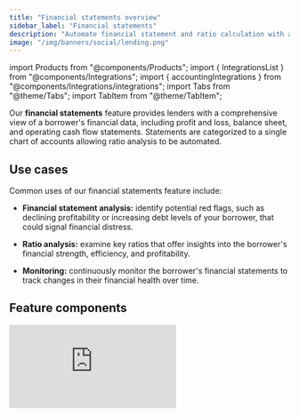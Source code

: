 ```yaml
---
title: "Financial statements overview"
sidebar_label: "Financial statements"
description: "Automate financial statement and ratio calculation with a fully standardized profit and loss and balance sheet"
image: "/img/banners/social/lending.png"
---
```


import Products from "@components/Products";
import { IntegrationsList } from "@components/Integrations";
import { accountingIntegrations } from "@components/Integrations/integrations";
import Tabs from "@theme/Tabs";
import TabItem from "@theme/TabItem";

Our **financial statements** feature provides lenders with a comprehensive view of a borrower's financial data, including profit and loss, balance sheet, and operating cash flow statements. Statements are categorized to a single chart of accounts allowing ratio analysis to be automated.

## Use cases

Common uses of our financial statements feature include:

- **Financial statement analysis:** identify potential red flags, such as declining profitability or increasing debt levels of your borrower, that could signal financial distress.

- **Ratio analysis:** examine key ratios that offer insights into the borrower's financial strength, efficiency, and profitability.

- **Monitoring:** continuously monitor the borrower's financial statements to track changes in their financial health over time.

## Feature components

<iframe
  src="https://docs.google.com/spreadsheets/d/1VEE7uUH_Q4ZGReonOqfZVT6V4-C40rwsMNEp2K7hOhQ/pubhtml?gid=1364518639&amp;single=true&amp;widget=true&amp;headers=false"
  frameborder="0"
  className="googleSheets"
  style={{ height: "450px" }}
/>

## Feature enrichments

#### Categorized financial accounts

Businesses often have unique line items on their financial statements, which can pose challenges for comparison and automation. To address this, we've introduced a standardized set of financial categories called "account categories" for lenders. These categories enable seamless comparisons between companies. When connecting a company, our machine learning models predict the most suitable category for each account, drawing from extensive training on tens of thousands of accounts.

Each account category consists of up to five levels, with the most relevant level populated for each account.

<details>
  <summary>Supported account categories</summary>

<iframe
  src="https://docs.google.com/spreadsheets/d/1VEE7uUH_Q4ZGReonOqfZVT6V4-C40rwsMNEp2K7hOhQ/pubhtml?gid=340133827&amp;single=true&amp;widget=true&amp;headers=false"
  frameborder="0"
  className="googleSheets"
  style={{ height: "450px" }}
/>
  
</details>

#### Recategorizing accounts

You can help improve the suggestions our model supplies by confirming them or providing a more applicable category. View all available categories proposed for accounts and, where relevant, recategorize them in the [Codat Portal](https://app.codat.io/).

<details>
  <summary>Recategorizing accounts in the Portal</summary>

1. Navigate to **Companies**, then click the company that requires recategorization. Select **Lending** in the side menu and choose **Categorize accounts** to view the categories for each account.

These are ordered by _impact_ by default, which is determined by the current account balance and our confidence in our automatic categorization.

![An image of the Lending Categorization view in the Portal](/img/lending/acct-categorization-v3-2.png)

2. To change the category of an account, select the accounts using the checkbox and click **Recategorize**.

   Choose an appropriate category from the proposed five levels and click **Recategorize**. This saves the newly assigned category.

![An image of the Lending Categorization view in the Portal with an account in process of recategorizing](/img/lending/acct-categorization-v3-3.png)

That's it! Financial statements will return the updated category for the accounts going forward.

</details>

## Supported outputs

You can retrieve the data read and enriched by this feature by [downloading a report in an Excel format](/lending/features/excel-download-overview) or calling the **financial statements** [endpoints of our API](/lending-api#/operations/get-categorized-profit-and-loss-statement).

For example, a company's gearing ratio can be calculated using data returned by the [Get categorized balance sheet statement](/lending-api#/operations/get-categorized-balance-sheet-statement) endpoint. Check out our [loan qualification demo app](https://github.com/codatio/demo-loan-qualification/tree/main#demo-loan-qualification) written in C# to learn how to calculate other ratios.

<Tabs groupId="language">

<TabItem value="nodejs" label="TypeScript">

```javascript
type Account {
  category: string;
  balance: number;
}

const now = new Date();
// Convert date to dd-mm-yyyy format
let formattedDate = `${now.getUTCDate().toString().padStart(2, '0')}-`;
formattedDate += `${(now.getUTCMonth() + 1).toString().padStart(2, '0')}-`;
formattedDate += `${now.getUTCFullYear()}`;

// Last 12 months is returned by default
const reportResponse = await lendingClient.financialStatements.balanceSheet.getCategorizedAccounts({
    companyId: companyId,
    reportDate: formattedDate,
  });

if (reportResponse.statusCode != 200) {
  throw new Error("Could not get categorized balance sheet accounts")
}

const accounts: Account[] = reportResponse.enhancedFinancialReport.reportItems.map(x => ({
  category: x.accountCategory.levels.map(y => y.levelName).join('.'),
  balance: x.balance
}));

// Calculate gearing ratio
const totalAssets = accounts.filter(x => x.category.startsWith('Asset'))
  .reduce((sum, current) => sum + current.balance, 0)

const totalDebts = accounts.filter(x => x.category.startsWith('Liability.NonCurrent.LoansPayable'))
  .reduce((sum, current) => sum + current.balance, 0)

const gearingRatio = totalDebts / totalAssets
console.log(gearingRatio)
```

</TabItem>

<TabItem value="python" label="Python">

```python
@dataclass
class Account:
  category: str
  amount: Decimal

# Convert date to dd-mm-yyyy format
formatted_date = datetime.utcnow().strftime("%d-%m-%Y")

# Last 12 months is returned by default
report_request = operations.GetCategorizedBalanceSheetStatementRequest(
    company_id=company_id,
    report_date=formatted_date,
)

report_response = lending_client.financial_statements.balance_sheet.get_categorized_accounts(report_request)

if report_response.status_code != 200:
  raise Exception('Could not get categorized balance sheet accounts')

accounts = []
for x in report_response.enhanced_financial_report.report_items:
  accounts.append(Account(category='.'.join([y.level_name for y in x.transaction_category.levels]), balance=x.balance))

total_assets = sum(account.amount for accounts in accounts if account.category.startswith('Asset'))
total_debts = sum(account.amount for accounts in accounts if account.category.startswith('Liability.NonCurrent.LoansPayable'))

gearing_ratio = total_debts / total_assets
print(gearing_ratio)
```

</TabItem>

<TabItem value="csharp" label="C#">

```csharp
public record Account(string Category, decimal Balance);

// Convert date to dd-mm-yyyy format
var formattedDate = DateTime.UtcNow.ToString("dd-MM-yyyy");

// Last 12 months is returned by default
var reportResponse = await lendingClient.FinancialStatements.BalanceSheet.GetCategorizedAccountsAsync(new() {
    CompanyId = companyId,
    ReportDate = formattedDate,
});

if (reportResponse.StatusCode != 200) {
  throw new Exception("Could not get categorized balance sheet accounts");
}

var accounts = reportResponse.EnhancedFinancialReport.ReportItems.Select(x => new Account(){
  Category = string.Join(".", x.AccountCategory.Levels.Select(y => y.LevelName)),
  Balance = x.Balance
});

// Calculate gearing ratio
var totalAssets = accounts.Sum(x => x.Category.StartsWith("Asset"));
var totalDebts = accounts.Sum(x => x.Category.StartsWith("Liability.NonCurrent.LoansPayable"));

var gearingRatio = totalDebts / totalAssets;
Console.WriteLine(gearingRatio);
```

</TabItem>

<TabItem value="go" label="Go">

```go
type Account struct {
  Category string
  Balance float64
}

// Convert date to dd-mm-yyyy format
now := time.Now().UTC()
formattedDate := now.Format("28-11-2023")

ctx := context.Background()
reportResponse, err := lendingClient.FinancialStatements.BalanceSheet.GetCategorizedAccounts(ctx,
  operations.GetCategorizedBalanceSheetStatementRequest{
    CompanyID: companyID,
    ReportDate: formattedDate,
})

if err == nil && reportResponse.StatusCode == 200 {
  accounts := []Account{}

  for _, account := range reportResponse.EnhancedFinancialReport.ReportItems {
    levelNames := []string{}
    for _, level := range account.AccountCategory.Levels {
      levelNames = append(levelNames, level.LevelName)
    }
    category := strings.Join(levelNames, ".")
    balance, _ := transaction.Amount.Float64()
		accounts = append(accounts, Account{category, balance})
	}

  totalAssets := 0.0
  totalDebts := 0.0
  for _, account := range accounts {
    if strings.HasPrefix(account.Category, "Assets") {
      totalAssets += transaction.Balance
    }

    if strings.HasPrefix(account.Category, "Liability.NonCurrent.LoansPayable") {
      totalDebts += transaction.Balance
    }
  }

  gearingRatio := totalDebts / totalAssets

  fmt.Println(gearingRatio)
}
```

</TabItem>

</Tabs>

## Get started

Once you have the Lending solution enabled, configure your instance to work with our financial statements feature.

#### Configure data sources

Follow the respective guides to set up and enable accounting integrations that will serve as a data source for the feature:

<IntegrationsList integrations={accountingIntegrations} />

#### Enable data types and sync schedule

See how to [enable data types](/core-concepts/data-type-settings#override-the-default-sync-settings) and ensure the following data types have been switched on:

- Proft and loss `profitAndLoss`
- Balance sheet `balanceSheet`
- Cash flow statement `cashFlowStatement`
- Chart of accounts `chartOfAccounts`

Configure the solution to refresh data when you need it by [setting a synchronization frequency](/core-concepts/data-type-settings#choose-a-synchronization-frequency). We recommend setting it to a daily or a monthly sync.

#### Configure webhooks

We recommend you [configure webhook consumers](/using-the-api/webhooks/create-consumer) with the following [event types](/using-the-api/webhooks/event-types) to manage your data pipelines. These webhooks send a message for each `dataType` separately.

- [`DataSyncStatusChangedToError`](/using-the-api/webhooks/event-types)

  This means an issue occurred when syncing the specified data type. Resolve the issue and [initiate the sync](/using-the-api/queueing-data-syncs#refresh-data) for this dataset again.

- [`DatasetDataChanged`](/using-the-api/webhooks/event-types)

  This means data has been updated for the specified data type. This can include new, updated or deleted data. You should then refresh the data in your platform.

- [`AccountCategoriesUpdated`](/using-the-api/webhooks/event-types)

  This means categories associated with accounts have been updated for the [categorized profit and loss statement](https://docs.codat.io/lending-api#/operations/get-enhanced-profit-and-loss-accounts) and the [categorized balance sheet statement](https://docs.codat.io/lending-api#/operations/get-enhanced-balance-sheet-accounts) components.

  This update may be done automatically by Codat updating `suggested` categories, or manually by a user updating `confirmed` categories.

---

## Read next

- [Liabilities](/lending/features/liabilities-overview)
